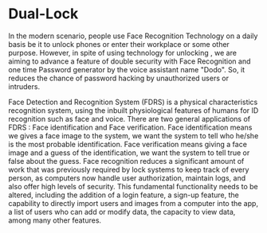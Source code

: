 # Dual-Lock

In the modern scenario, people use Face Recognition Technology on a daily basis be it to unlock phones or enter their workplace or some other purpose. However, in spite of using technology for unlocking , we are aiming to advance a feature of double security with Face Recognition and one time Password generator by the voice assistant name "Dodo". So, it reduces the chance of password hacking by unauthorized users or intruders. 

Face Detection and Recognition System (FDRS) is a physical characteristics recognition system, using the inbuilt physiological features of humans for ID recognition such as face and voice. There are two general applications of FDRS : 
Face identification and Face verification. Face identification means we gives a face image to the system, we want the system to tell who he/she is the most probable identification. Face verification means giving a face image and a guess of the identification, we want the system to tell true or false about the guess. 
Face recognition reduces a significant amount of work that was previously required by lock systems to keep track of every person, as computers now handle user authorization, maintain logs, and also offer high levels of security. This fundamental functionality needs to be altered, including the addition of a login feature, a sign-up feature, the capability to directly import users and images from a computer into the app, a list of users who can add or modify data, the capacity to view data, among many other features.
